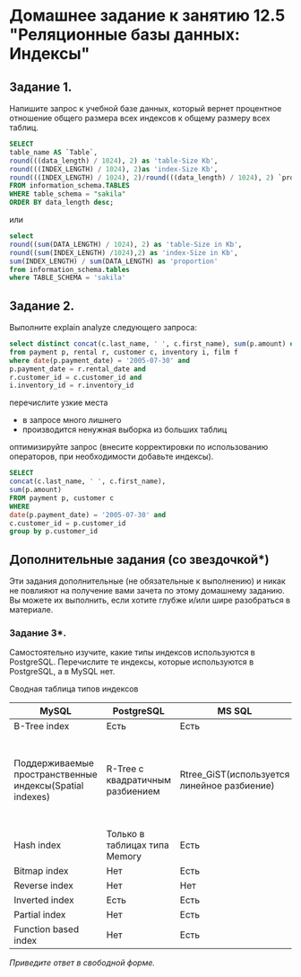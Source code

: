 # Домашнее задание к занятию 12.5 "Реляционные базы данных: Индексы"


## Задание 1.

Напишите запрос к учебной базе данных, который вернет процентное отношение общего размера всех индексов к общему размеру всех таблиц.
```sql
SELECT
table_name AS `Table`,
round(((data_length) / 1024), 2) as 'table-Size Kb',
round(((INDEX_LENGTH) / 1024), 2)as 'index-Size Kb',
round(((INDEX_LENGTH) / 1024), 2)/round(((data_length) / 1024), 2) `proportion`
FROM information_schema.TABLES
WHERE table_schema = "sakila" 
ORDER BY data_length desc;
```
или

```sql
select
round((sum(DATA_LENGTH) / 1024), 2) as 'table-Size in Kb',
round((sum(INDEX_LENGTH) /1024),2) as 'index-Size in Kb',
sum(INDEX_LENGTH) / sum(DATA_LENGTH) as 'proportion'
from information_schema.tables
where TABLE_SCHEMA = 'sakila'
```

## Задание 2.

Выполните explain analyze следующего запроса:
```sql
select distinct concat(c.last_name, ' ', c.first_name), sum(p.amount) over (partition by c.customer_id, f.title)
from payment p, rental r, customer c, inventory i, film f
where date(p.payment_date) = '2005-07-30' and
p.payment_date = r.rental_date and
r.customer_id = c.customer_id and
i.inventory_id = r.inventory_id
```
перечислите узкие места

* в запросе много лишнего
* производится ненужная выборка из больших таблиц

оптимизируйте запрос (внесите корректировки по использованию операторов, при необходимости добавьте индексы).

```sql
SELECT
concat(c.last_name, ' ', c.first_name),
sum(p.amount)
FROM payment p, customer c
WHERE
date(p.payment_date) = '2005-07-30' and
c.customer_id = p.customer_id 
group by p.customer_id
```

## Дополнительные задания (со звездочкой*)
Эти задания дополнительные (не обязательные к выполнению) и никак не повлияют на получение вами зачета по этому домашнему заданию. Вы можете их выполнить, если хотите глубже и/или шире разобраться в материале.

### Задание 3*.

Самостоятельно изучите, какие типы индексов используются в PostgreSQL. Перечислите те индексы, которые используются в PostgreSQL, а в MySQL нет.

Сводная таблица типов индексов

MySQL |	PostgreSQL |	MS SQL |	Oracle
------|------------|---------|---------
B-Tree index |	Есть	| Есть	| Есть	| Есть
Поддерживаемые пространственные индексы(Spatial indexes)|	R-Tree с квадратичным разбиением	| Rtree_GiST(используется линейное разбиение)	| 4-х уровневый Grid-based spatial index (отдельные для географических и геодезических данных) |	R-Tree c квадратичным разбиением; Quadtree
Hash index	|Только в таблицах типа Memory|	Есть	|Нет|	Нет
Bitmap index|	Нет|	Есть|	Нет|	Есть
Reverse index	|Нет|	Нет|	Нет	|Есть
Inverted index|	Есть	|Есть|	Есть|	Есть
Partial index	|Нет	|Есть|	Есть|	Нет
Function based index	|Нет	|Есть|	Есть|	Есть

*Приведите ответ в свободной форме.*
